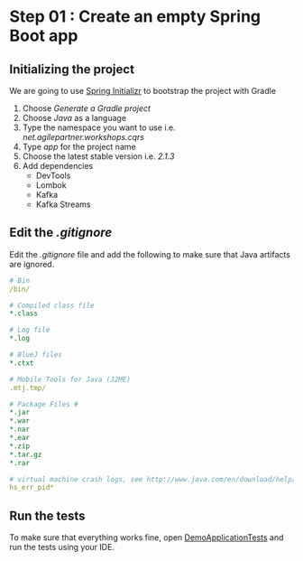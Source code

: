 # Step 01 : Create an empty Spring Boot app

## Initializing the project

We are going to use [Spring Initializr](https://start.spring.io/) to bootstrap the project with Gradle

1. Choose *Generate a Gradle project*
2. Choose *Java* as a language
3. Type the namespace you want to use i.e. *net.agilepartner.workshops.cqrs*
4. Type *app* for the project name
5. Choose the latest stable version i.e. *2.1.3*
6. Add dependencies
    * DevTools
    * Lombok
    * Kafka
    * Kafka Streams

## Edit the *.gitignore*

Edit the *.gitignore* file and add the following to make sure that Java artifacts are ignored.

```yaml
# Bin
/bin/

# Compiled class file
*.class

# Log file
*.log

# BlueJ files
*.ctxt

# Mobile Tools for Java (J2ME)
.mtj.tmp/

# Package Files #
*.jar
*.war
*.nar
*.ear
*.zip
*.tar.gz
*.rar

# virtual machine crash logs, see http://www.java.com/en/download/help/error_hotspot.xml
hs_err_pid*
```

## Run the tests

To make sure that everything works fine, open [DemoApplicationTests](app/src/test/java/net/agilepartner/workshops/cqrs/app/DemoApplicationTests.java) and run the tests using your IDE.